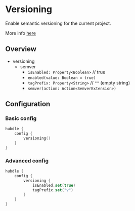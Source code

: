 # Versioning

Enable semantic versioning for the current project.

More info [here](https://github.com/JavierSegoviaCordoba/semver-gradle-plugin)

## Overview

- versioning
    - semver
        - `isEnabled: Property<Boolean>` // true
        - `enabled(value: Boolean = true)`
        - `tagPrefix: Property<String>` // `""` (empty string)
        - `semver(action: Action<SemverExtension>)`

## Configuration

### Basic config

```kotlin
hubdle {
    config {
        versioning()
    }
}
```

### Advanced config

```kotlin
hubdle {
    config {
        versioning {
            isEnabled.set(true)
            tagPrefix.set("v")
        }
    }
}
```
